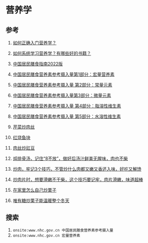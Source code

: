 # 营养学

## 参考

1. [如何正确入门营养学？                ](https://www.zhihu.com/question/40284669)
2. [如何系统学习营养学？有哪些好的书籍？](https://www.zhihu.com/question/28401486/answer/40692940)
3. [中国居民膳食指南2022版              ](https://www.zhihu.com/question/37728233)

4. [中国居民膳食营养素参考摄入量第1部分：宏量营养素   ](http://www.nhc.gov.cn/wjw/yingyang/201710/fdade20feb8144ba921b412944ffb779.shtml)
5. [中国居民膳食营养素参考摄入量 第2部分：常量元素    ](http://www.nhc.gov.cn/wjw/yingyang/201805/f2c614be95fe41dba8123c23a6e6fb55.shtml)
6. [中国居民膳食营养素参考摄入量第3部分：微量元素     ](http://www.nhc.gov.cn/wjw/yingyang/201710/ef2d42ee35894a46b7726457d08d7e2d.shtml)
7. [中国居民膳食营养素参考摄入量 第4部分：脂溶性维生素](http://www.nhc.gov.cn/wjw/yingyang/201805/3dcd74635d8e40bcb5d834d3b2f66964.shtml)
8. [中国居民膳食营养素参考摄入量 第5部分：水溶性维生素](http://www.nhc.gov.cn/wjw/yingyang/201805/a61e775d223443ea822a2fb7d69476ed.shtml)

9.  [芹菜炒肉丝](https://home.meishichina.com/recipe-14278.html)
10. [红烧鱼块  ](https://home.meishichina.com/recipe-5081.html)
11. [肉丝炒豇豆](https://home.meishichina.com/recipe-293004.html)

12. [炖排骨汤，记住“8不放”，做好后汤汁鲜美无腥味，肉也不柴      ](https://zhuanlan.zhihu.com/p/353579287)
13. [炒肉，牢记3个技巧，不管炒什么肉都又嫩又香还入味，好吃又解馋](https://zhuanlan.zhihu.com/p/610743160)

14. [炒肉片时，想要滑嫩不干柴，这个技巧要记牢，肉片滑嫩，味道超棒](https://baijiahao.baidu.com/s?id=1701351891809707649)

15. [在家里怎么自己炒栗子](https://www.zhihu.com/question/20584659)

16. [唯有糖炒栗子能温暖整个冬天](https://zhuanlan.zhihu.com/p/53865230)

## 搜索

1. `onsite:www.nhc.gov.cn 中国居民膳食营养素参考摄入量`
2. `onsite:www.nhc.gov.cn 宏量营养素`
